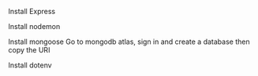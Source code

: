 Install Express
<!-- Nodemon will be used for automatically restarting the server once changes occur -->
Install nodemon 

<!-- Database connector -->
Install mongoose
Go to mongodb atlas, sign in and create a database then copy the URI

<!-- Environment variables -->
Install dotenv